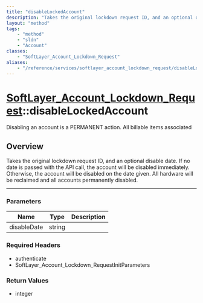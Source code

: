 ```yaml
---
title: "disableLockedAccount"
description: "Takes the original lockdown request ID, and an optional disable date. If no date is passed with the API call, the accoun... "
layout: "method"
tags:
    - "method"
    - "sldn"
    - "Account"
classes:
    - "SoftLayer_Account_Lockdown_Request"
aliases:
    - "/reference/services/softlayer_account_lockdown_request/disableLockedAccount"
---
```

# [SoftLayer_Account_Lockdown_Request](/reference/services/SoftLayer_Account_Lockdown_Request)::disableLockedAccount

Disabling an account is a PERMANENT action. All billable items associated


## Overview 
Takes the original lockdown request ID, and an optional disable date. If no date is passed with the API call, the account will be disabled immediately. Otherwise, the account will be disabled on the date given. All hardware will be reclaimed and all accounts permanently disabled. 

-----

### Parameters 
|Name | Type | Description |
| --- | --- | --- |
|disableDate| string| |


### Required Headers
* authenticate
* SoftLayer_Account_Lockdown_RequestInitParameters


### Return Values
* integer




